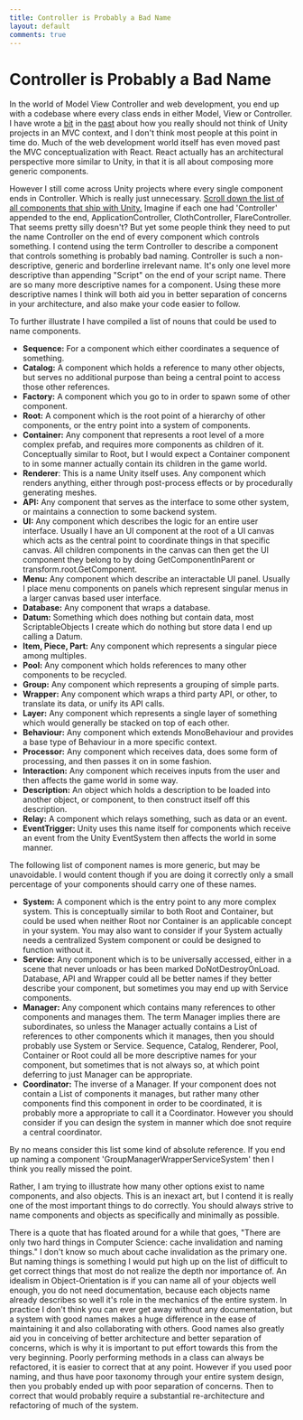 ```yaml
---
title: Controller is Probably a Bad Name
layout: default
comments: true
---
```


# Controller is Probably a Bad Name

In the world of Model View Controller and web development, you end up with a codebase where every class ends in either Model, View or Controller. I have wrote a [bit](http://rygo6.github.io/2017/03/26/ECS-not-MVC.html) in the [past](http://rygo6.github.io/2016/08/21/Forget-About-MVC-In-Unity.html) about how you really should not think of Unity projects in an MVC context, and I don't think most people at this point in time do. Much of the web development world itself has even moved past the MVC conceptualization with React. React actually has an architectural perspective more similar to Unity, in that it is all about composing more generic components.

 However I still come across Unity projects where every single component ends in Controller. Which is really just unnecessary. [Scroll down the list of all components that ship with Unity.](https://docs.unity3d.com/ScriptReference/Application.html) Imagine if each one had 'Controller' appended to the end, ApplicationController, ClothController, FlareController. That seems pretty silly doesn't? But yet some people think they need to put the name Controller on the end of every component which controls something. I contend using the term Controller to describe a component that controls something is probably bad naming. Controller is such a non-descriptive, generic and borderline irrelevant name. It's only one level more descriptive than appending "Script" on the end of your script name. There are so many more descriptive names for a component. Using these more descriptive names I think will both aid you in better separation of concerns in your architecture, and also make your code easier to follow.

To further illustrate I have compiled a list of nouns that could be used to name components.

- __Sequence:__ For a component which either coordinates a sequence of something.
- __Catalog:__ A component which holds a reference to many other objects, but serves no additional purpose than being a central point to access those other references.
- __Factory:__ A component which you go to in order to spawn some of other component.
- __Root:__ A component which is the root point of a hierarchy of other components, or the entry point into a system of components.
- __Container:__ Any component that represents a root level of a more complex prefab, and requires more components as children of it. Conceptually similar to Root, but I would expect a Container component to in some manner actually contain its children in the game world.
- __Renderer__: This is a name Unity itself uses. Any component which renders anything, either through post-process effects or by procedurally generating meshes.
- __API:__ Any component that serves as the interface to some other system, or maintains a connection to some backend system.
- __UI:__ Any component which describes the logic for an entire user interface. Usually I have an UI component at the root of a UI canvas which acts as the central point to coordinate things in that specific canvas. All children components in the canvas can then get the UI component they belong to by doing GetComponentInParent or transform.root.GetComponent.
- __Menu:__ Any component which describe an interactable UI panel. Usually I place menu components on panels which represent singular menus in a larger canvas based user interface.
- __Database:__ Any component that wraps a database.
- __Datum:__ Something which does nothing but contain data, most ScriptableObjects I create which do nothing but store data I end up calling a Datum.
- __Item, Piece, Part:__ Any component which represents a singular piece among multiples.
- __Pool:__ Any component which holds references to many other components to be recycled.
- __Group:__ Any component which represents a grouping of simple parts.
- __Wrapper:__ Any component which wraps a third party API, or other, to translate its data, or unify its API calls.
- __Layer:__ Any component which represents a single layer of something which would generally be stacked on top of each other.
- __Behaviour:__ Any component which extends MonoBehaviour and provides a base type of Behaviour in a more specific context.
- __Processor:__ Any component which receives data, does some form of processing, and then passes it on in some fashion.
- __Interaction:__ Any component which receives inputs from the user and then affects the game world in some way.
- __Description:__ An object which holds a description to be loaded into another object, or component, to then construct itself off this description.
- __Relay:__ A component which relays something, such as data or an event.
- __EventTrigger:__ Unity uses this name itself for components which receive an event from the Unity EventSystem then affects the world in some manner.

The following list of component names is more generic, but may be unavoidable. I would content though if you are doing it correctly only a small percentage of your components should carry one of these names.

- __System:__ A component which is the entry point to any more complex system. This is conceptually similar to both Root and Container, but could be used when neither Root nor Container is an applicable concept in your system. You may also want to consider if your System actually needs a centralized System component or could be designed to function without it.
- __Service:__ Any component which is to be universally accessed, either in a scene that never unloads or has been marked DoNotDestroyOnLoad. Database, API and Wrapper could all be better names if they better describe your component, but sometimes you may end up with Service components.
- __Manager:__ Any component which contains many references to other components and manages them. The term Manager implies there are subordinates, so unless the Manager actually contains a List of references to other components which it manages, then you should probably use System or Service. Sequence, Catalog, Renderer, Pool, Container or Root could all be more descriptive names for your component, but sometimes that is not always so, at which point deferring to just Manager can be appropriate.
- __Coordinator:__ The inverse of a Manager. If your component does not contain a List of components it manages, but rather many other components find this component in order to be coordinated, it is probably more a appropriate to call it a Coordinator. However you should consider if you can design the system in manner which doe snot require a central coordinator.

By no means consider this list some kind of absolute reference. If you end up naming a component 'GroupManagerWrapperServiceSystem' then I think you really missed the point.

Rather, I am trying to illustrate how many other options exist to name components, and also objects. This is an inexact art, but I contend it is really one of the most important things to do correctly. You should always strive to name components and objects as specifically and minimally as possible.

There is a quote that has floated around for a while that goes, "There are only two hard things in Computer Science: cache invalidation and naming things." I don't know so much about cache invalidation as the primary one. But naming things is something I would put high up on the list of difficult to get correct things that most do not realize the depth nor importance of. An idealism in Object-Orientation is if you can name all of your objects well enough, you do not need documentation, because each objects name already describes so well it's role in the mechanics of the entire system. In practice I don't think you can ever get away without any documentation, but a system with good names makes a huge difference in the ease of maintaining it and also collaborating with others. Good names also greatly aid you in conceiving of better architecture and better separation of concerns, which is why it is important to put effort towards this from the very beginning. Poorly performing methods in a class can always be refactored, it is easier to correct that at any point. However if you used poor naming, and thus have poor taxonomy through your entire system design, then you probably ended up with poor separation of concerns. Then to correct that would probably require a substantial re-architecture and refactoring of much of the system.
